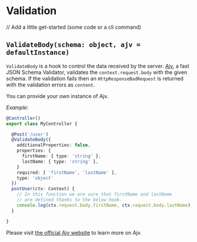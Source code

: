 # Validation
// Add a little get-started (some code or a cli command)
## `ValidateBody(schema: object, ajv = defaultInstance)`

`ValidateBody` is a hook to control the data received by the server. [Ajv](https://github.com/epoberezkin/ajv), a fast JSON Schema Validator, validates the `context.request.body` with the given schema. If the validation fails then an `HttpResponseBadRequest` is returned with the validation errors as `content`.

You can provide your own instance of Ajv.

*Example*:
```typescript
@Controller()
export class MyController {

  @Post('/user')
  @ValidateBody({
    additionalProperties: false,
    properties: {
      firstName: { type: 'string' },
      lastName: { type: 'string' },
    }
    required: [ 'firstName', 'lastName' ],
    type: 'object'
  })
  postUser(ctx: Context) {
    // In this function we are sure that firstName and lastName
    // are defined thanks to the below hook.
    console.log(ctx.request.body.firstName, ctx.request.body.lastName);
  }

}

```

Please visit [the official Ajv website](http://epoberezkin.github.io/ajv/) to learn more on Ajv.
